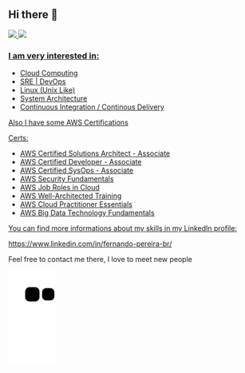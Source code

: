 ## Hi there 👋
<div>
  <a href="https://github.com/pexaorj">
  <img height="180em" src="https://github-readme-stats.vercel.app/api?username=pexaorj&show_icons=true&theme=dracula&include_all_commits=true&count_private=true"/>
  <img height="180em" src="https://github-readme-stats.vercel.app/api/top-langs/?username=pexaorj&layout=compact&langs_count=7&theme=dracula"/>
</div>

### I am very interested in:

- Cloud Computing 
- SRE | DevOps
- Linux (Unix Like)
- System Architecture
- Continuous Integration / Continous Delivery

Also I have some AWS Certifications

Certs:
- AWS Certified Solutions Architect - Associate
- AWS Certified Developer - Associate
- AWS Certified SysOps - Associate
- AWS Security Fundamentals
- AWS Job Roles in Cloud
- AWS Well-Architected Training
- AWS Cloud Practitioner Essentials
- AWS Big Data Technology Fundamentals

You can find more informations about my skills in my LinkedIn profile:

https://www.linkedin.com/in/fernando-pereira-br/

Feel free to contact me there, I love to meet new people

  
  
  ![Snake animation](https://github.com/rafaballerini/rafaballerini/blob/output/github-contribution-grid-snake.svg)
